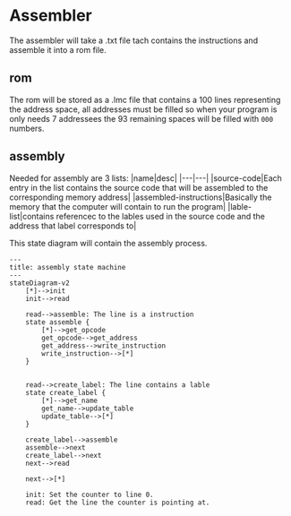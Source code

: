 # Assembler
The assembler will take a .txt file tach contains the instructions and assemble it into a rom file.

## rom
The rom will be stored as a .lmc file that contains a 100 lines representing the address space, all addresses must be filled so when your program is only needs 7 addressees the 93 remaining spaces will be filled with `000` numbers.

## assembly
Needed for assembly are 3 lists:
|name|desc|
|---|---|
|source-code|Each entry in the list contains the source code that will be assembled to the corresponding memory address|
|assembled-instructions|Basically the memory that the computer will contain to run the program|
|lable-list|contains referencec to the lables used in the source code and the address that label corresponds to|

This state diagram will contain the assembly process.
```mermaid
---
title: assembly state machine
---
stateDiagram-v2
    [*]-->init
    init-->read

    read-->assemble: The line is a instruction
    state assemble {
        [*]-->get_opcode
        get_opcode-->get_address
        get_address-->write_instruction
        write_instruction-->[*]
    }


    read-->create_label: The line contains a lable
    state create_label {
        [*]-->get_name
        get_name-->update_table
        update_table-->[*]
    }

    create_label-->assemble
    assemble-->next
    create_label-->next
    next-->read

    next-->[*]

    init: Set the counter to line 0.
    read: Get the line the counter is pointing at.


```